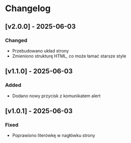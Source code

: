 # Changelog

## [v2.0.0] - 2025-06-03
### Changed
- Przebudowano układ strony
- Zmieniono strukturę HTML, co może łamać starsze style

## [v1.1.0] - 2025-06-03
### Added
- Dodano nowy przycisk z komunikatem alert

## [v1.0.1] - 2025-06-03
### Fixed
- Poprawiono literówkę w nagłówku strony
